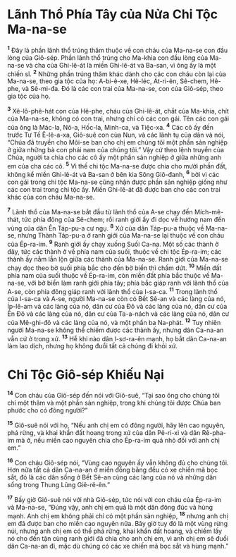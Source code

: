 # Lãnh Thổ Phía Tây của Nửa Chi Tộc Ma-na-se
<sup><b>1</b></sup> Ðây là phần lãnh thổ trúng thăm thuộc về con cháu của Ma-na-se con đầu lòng của Giô-sép. Phần lãnh thổ trúng cho Ma-khia con đầu lòng của Ma-na-se và cha của Ghi-lê-át là miền Ghi-lê-át và Ba-san, vì ông ấy là một chiến sĩ. <sup><b>2</b></sup> Những phần trúng thăm khác dành cho các con cháu còn lại của Ma-na-se, theo gia tộc của họ: A-bi-ê-xe, Hê-léc, Át-ri-ên, Sê-chem, Hê-phe, và Sê-mi-đa. Ðó là các con trai của Ma-na-se, con của Giô-sép, theo gia tộc của họ.

<sup><b>3</b></sup> Xê-lô-phê-hát con của Hê-phe, cháu của Ghi-lê-át, chắt của Ma-khia, chít của Ma-na-se, không có con trai, nhưng chỉ có các con gái. Tên các con gái của ông là Mác-la, Nô-a, Hốc-la, Minh-ca, và Tiệc-xa. <sup><b>4</b></sup> Các cô ấy đến trước Tư Tế Ê-lê-a-xa, Giô-suê con của Nun, và các lãnh tụ của dân và nói, “Chúa đã truyền cho Môi-se ban cho chị em chúng tôi một phần sản nghiệp ở giữa những bà con phái nam của chúng tôi.” Vậy cứ theo lệnh truyền của Chúa, người ta chia cho các cô ấy một phần sản nghiệp ở giữa những anh em của cha các cô. <sup><b>5</b></sup> Vì thế chi tộc Ma-na-se được chia cho mười phần đất, không kể miền Ghi-lê-át và Ba-san ở bên kia Sông Giô-đanh, <sup><b>6</b></sup> bởi vì các con gái trong chi tộc Ma-na-se cũng nhận được phần sản nghiệp giống như các con trai trong chi tộc ấy. Miền Ghi-lê-át đã được ban cho các con trai khác của con cháu Ma-na-se.

<sup><b>7</b></sup> Lãnh thổ của Ma-na-se bắt đầu từ lãnh thổ của A-se chạy đến Mích-mê-thát, tức phía đông của Sê-chem; rồi ranh giới ấy đi dọc về hướng nam đến vùng của dân Ên Táp-pu-a cư ngụ. <sup><b>8</b></sup> Xứ của dân Táp-pu-a thuộc về Ma-na-se, nhưng Thành Táp-pu-a ở ranh giới của Ma-na-se lại thuộc về con cháu của Ép-ra-im. <sup><b>9</b></sup> Ranh giới ấy chạy xuống Suối Ca-na. Một số các thành ở đây, tức các thành ở về phía nam của suối, thuộc về chi tộc Ép-ra-im; các thành ấy nằm lẫn lộn giữa các thành của Ma-na-se. Ranh giới của Ma-na-se chạy dọc theo bờ suối phía bắc cho đến bờ biển thì chấm dứt. <sup><b>10</b></sup> Miền đất phía nam của suối thuộc về Ép-ra-im, còn miền đất phía bắc thuộc về Ma-na-se, với bờ biển làm ranh giới phía tây; phía bắc giáp ranh với lãnh thổ của A-se, còn phía đông giáp ranh với lãnh thổ của I-sa-ca. <sup><b>11</b></sup> Trong lãnh thổ của I-sa-ca và A-se, người Ma-na-se còn có Bết Sê-an và các làng của nó, Íp-lê-am và các làng của nó, dân cư của Ðô và các làng của nó, dân cư của Ên Ðô và các làng của nó, dân cư của Ta-a-nách và các làng của nó, dân cư của Mê-ghi-đô và các làng của nó, và một phần ba Na-phát. <sup><b>12</b></sup> Tuy nhiên người Ma-na-se không thể chiếm được các thành ấy, nhưng dân Ca-na-an vẫn cứ ở trong xứ. <sup><b>13</b></sup> Hễ khi nào dân I-sơ-ra-ên mạnh, họ bắt dân Ca-na-an làm lao dịch, nhưng họ không đuổi tất cả chúng đi khỏi xứ.

# Chi Tộc Giô-sép Khiếu Nại
<sup><b>14</b></sup> Con cháu của Giô-sép đến nói với Giô-suê, “Tại sao ông cho chúng tôi chỉ một thăm và một phần sản nghiệp, trong khi chúng tôi được Chúa ban phước cho có đông người?”

<sup><b>15</b></sup> Giô-suê nói với họ, “Nếu anh chị em có đông người, hãy lên cao nguyên, phá rừng, và khai khẩn đất hoang trong xứ của dân Pê-ri-xi và dân Rê-pha-im mà ở, nếu miền cao nguyên chia cho Ép-ra-im quá nhỏ đối với anh chị em.”

<sup><b>16</b></sup> Con cháu Giô-sép nói, “Vùng cao nguyên ấy vẫn không đủ cho chúng tôi. Hơn nữa tất cả dân Ca-na-an ở miền đồng bằng đều có xe chiến mã bọc sắt, đó là các dân sống ở Bết Sê-an cùng các làng của nó và những dân sống trong Thung Lũng Giê-rê-ên.”

<sup><b>17</b></sup> Bấy giờ Giô-suê nói với nhà Giô-sép, tức nói với con cháu của Ép-ra-im và Ma-na-se, “Ðúng vậy, anh chị em quả là một dân đông đúc và hùng mạnh. Anh chị em không phải chỉ có một phần sản nghiệp, <sup><b>18</b></sup> nhưng anh chị em đã được ban cho miền cao nguyên nữa. Bây giờ tuy đó là một vùng rừng núi, nhưng anh chị em có thể phá rừng, khai khẩn đất hoang, và chiếm lấy nó cho đến tận cùng ranh giới đã chia cho anh chị em, vì anh chị em sẽ đuổi dân Ca-na-an đi, mặc dù chúng có các xe chiến mã bọc sắt và hùng mạnh.”

